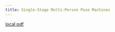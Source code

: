 ```yaml
---
title: Single-Stage Multi-Person Pose Machines
---
```


[local pdf](../../../pdfs/Single-Stage%20Multi-Person%20Pose%20Machines.pdf)